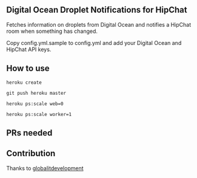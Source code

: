 ## Digital Ocean Droplet Notifications for HipChat

Fetches information on droplets from Digital Ocean and notifies a HipChat room when something has changed.

Copy config.yml.sample to config.yml and add your Digital Ocean and HipChat API keys.

## How to use
```heroku create```

```git push heroku master```

```heroku ps:scale web=0```

```heroku ps:scale worker=1```

## PRs needed


## Contribution
Thanks to [globalitdevelopment](https://github.com/globalitdevelopment/droplet-notifications)
